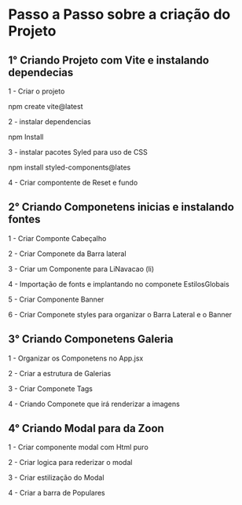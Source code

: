 
<h1> Passo a Passo sobre a criação do Projeto</h1>

<h2> 1° Criando Projeto com Vite e instalando dependecias</h2>

1 - Criar o projeto

npm create vite@latest

2 - instalar dependencias

npm Install

3 - instalar pacotes Syled para uso de CSS

npm install styled-components@lates

4 - Criar compontente de Reset e fundo

<h2> 2° Criando Componetens inicias e instalando fontes</h2>

1 - Criar Componte Cabeçalho

2 - Criar Componete da Barra lateral

3 - Criar um Componente para LiNavacao (li)

4 - Importação de fonts e implantando no componete EstilosGlobais

5 - Criar Componente Banner 

6 - Criar Componete styles para organizar o Barra Lateral e o  Banner

<h2> 3° Criando Componetens Galeria</h2>

1 - Organizar os Componetens no App.jsx

2 - Criar a estrutura de Galerias

3 - Criar Componete Tags

4 - Criando Componete que irá renderizar a imagens

<h2> 4° Criando Modal para da Zoon</h2>

1 - Criar componente modal com Html puro

2 - Criar logica para rederizar o modal

3 - Criar estilização do Modal 

4 - Criar a barra de Populares


